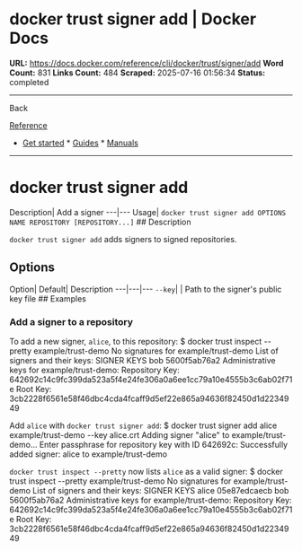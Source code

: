# docker trust signer add | Docker Docs

**URL:** https://docs.docker.com/reference/cli/docker/trust/signer/add
**Word Count:** 831
**Links Count:** 484
**Scraped:** 2025-07-16 01:56:34
**Status:** completed

---

Back

[Reference](https://docs.docker.com/reference/)

  * [Get started](https://docs.docker.com/get-started/)   * [Guides](https://docs.docker.com/guides/)   * [Manuals](https://docs.docker.com/manuals/)

* * *

# docker trust signer add

Description| Add a signer   ---|---   Usage| `docker trust signer add OPTIONS NAME REPOSITORY [REPOSITORY...]`      ## Description

`docker trust signer add` adds signers to signed repositories.

## Options

Option| Default| Description   ---|---|---   `--key`| | Path to the signer's public key file      ## Examples

### Add a signer to a repository

To add a new signer, `alice`, to this repository:               $ docker trust inspect --pretty example/trust-demo          No signatures for example/trust-demo               List of signers and their keys:          SIGNER              KEYS     bob                 5600f5ab76a2          Administrative keys for example/trust-demo:     Repository Key: 642692c14c9fc399da523a5f4e24fe306a0a6ee1cc79a10e4555b3c6ab02f71e     Root Key:       3cb2228f6561e58f46dbc4cda4fcaff9d5ef22e865a94636f82450d1d2234949     

Add `alice` with `docker trust signer add`:               $ docker trust signer add alice example/trust-demo --key alice.crt       Adding signer "alice" to example/trust-demo...       Enter passphrase for repository key with ID 642692c:     Successfully added signer: alice to example/trust-demo     

`docker trust inspect --pretty` now lists `alice` as a valid signer:               $ docker trust inspect --pretty example/trust-demo          No signatures for example/trust-demo               List of signers and their keys:          SIGNER              KEYS     alice               05e87edcaecb     bob                 5600f5ab76a2          Administrative keys for example/trust-demo:     Repository Key: 642692c14c9fc399da523a5f4e24fe306a0a6ee1cc79a10e4555b3c6ab02f71e     Root Key:       3cb2228f6561e58f46dbc4cda4fcaff9d5ef22e865a94636f82450d1d2234949
